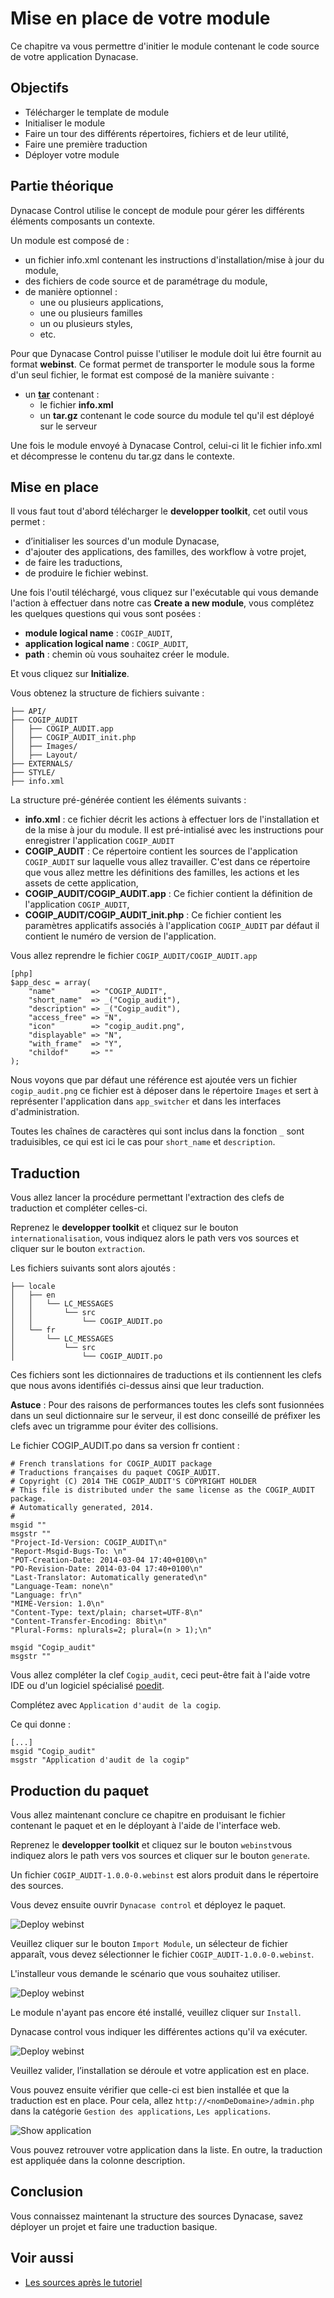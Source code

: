 # Mise en place de votre module

Ce chapitre va vous permettre d'initier le module contenant le code source de 
votre application Dynacase.

## Objectifs

* Télécharger le template de module
* Initialiser le module
* Faire un tour des différents répertoires, fichiers et de leur utilité,
* Faire une première traduction
* Déployer votre module

## Partie théorique

Dynacase Control utilise le concept de module pour gérer les différents 
éléments composants un contexte.

Un module est composé de :

* un fichier info.xml contenant les instructions d'installation/mise à jour du module,
* des fichiers de code source et de paramétrage du module,
* de manière optionnel :
    * une ou plusieurs applications,
    * une ou plusieurs familles
    * un ou plusieurs styles,
    * etc.

Pour que Dynacase Control puisse l'utiliser le module doit lui être fournit au format **webinst**. Ce format permet de transporter le module sous la forme 
d'un seul fichier, le format est composé de la manière suivante :

* un [**tar**][tar] contenant :
    * le fichier **info.xml**
    * un **tar.gz** contenant le code source du module tel qu'il est déployé sur le serveur

Une fois le module envoyé à Dynacase Control, celui-ci lit le fichier info.xml et décompresse le contenu du tar.gz dans le contexte.

## Mise en place

Il vous faut tout d'abord télécharger le **developper toolkit**, cet outil vous permet :

* d’initialiser les sources d'un module Dynacase,
* d'ajouter des applications, des familles, des workflow à votre projet,
* de faire les traductions,
* de produire le fichier webinst.

Une fois l'outil téléchargé, vous cliquez sur l'exécutable qui vous demande l'action à effectuer dans notre cas **Create a new module**, vous complétez les quelques questions qui vous sont posées :

* **module logical name** : `COGIP_AUDIT`,
* **application logical name** : `COGIP_AUDIT`,
* **path** : chemin où vous souhaitez créer le module.

Et vous cliquez sur **Initialize**.

Vous obtenez la structure de fichiers suivante :

    ├── API/
    ├── COGIP_AUDIT
    │   ├── COGIP_AUDIT.app
    │   ├── COGIP_AUDIT_init.php
    │   ├── Images/
    │   ├── Layout/
    ├── EXTERNALS/
    ├── STYLE/
    ├── info.xml

La structure pré-générée contient les éléments suivants :

* **info.xml** : ce fichier décrit les actions à effectuer lors de
l'installation et de la mise à jour du module. Il est pré-intialisé avec les instructions pour enregistrer l'application `COGIP_AUDIT`
* **COGIP_AUDIT** : Ce répertoire contient les sources de l'application `COGIP_AUDIT` sur laquelle vous allez travailler. C'est dans ce répertoire que vous allez mettre les définitions des familles, les actions et les assets de 
cette application,
* **COGIP_AUDIT/COGIP_AUDIT.app** : Ce fichier contient la définition de 
l'application `COGIP_AUDIT`,
* **COGIP_AUDIT/COGIP_AUDIT_init.php** : Ce fichier contient les paramètres 
applicatifs associés à l'application `COGIP_AUDIT` par défaut il contient le 
numéro de version de l'application.

Vous allez reprendre le fichier `COGIP_AUDIT/COGIP_AUDIT.app`

    [php]
    $app_desc = array(
        "name"        => "COGIP_AUDIT",
        "short_name"  => _("Cogip_audit"),
        "description" => _("Cogip_audit"),
        "access_free" => "N",
        "icon"        => "cogip_audit.png",
        "displayable" => "N",
        "with_frame"  => "Y",
        "childof"     => ""
    );

Nous voyons que par défaut une référence est ajoutée vers un fichier `cogip_audit.png` ce fichier est à déposer dans le répertoire `Images` et sert à représenter l'application dans `app_switcher` et dans les interfaces d'administration.

Toutes les chaînes de caractères qui sont inclus dans la fonction `_` sont traduisibles, ce qui est ici le cas pour `short_name` et `description`.

## Traduction

Vous allez lancer la procédure permettant l'extraction des clefs de traduction et compléter celles-ci.

Reprenez le **developper toolkit** et cliquez sur le bouton `internationalisation`, vous indiquez alors le path vers vos sources et cliquer sur le bouton `extraction`.

Les fichiers suivants sont alors ajoutés :

    ├── locale
    │   ├── en
    │   │   └── LC_MESSAGES
    │   │       └── src
    │   │           └── COGIP_AUDIT.po
    │   └── fr
    │       └── LC_MESSAGES
    │           └── src
    │               └── COGIP_AUDIT.po

Ces fichiers sont les dictionnaires de traductions et ils contiennent les clefs que nous avons identifiés ci-dessus ainsi que leur traduction.

**Astuce** : Pour des raisons de performances toutes les clefs sont fusionnées dans un seul dictionnaire sur le serveur, il est donc conseillé de préfixer les clefs avec un trigramme pour éviter des collisions.

Le fichier COGIP_AUDIT.po dans sa version fr contient :

    # French translations for COGIP_AUDIT package
    # Traductions françaises du paquet COGIP_AUDIT.
    # Copyright (C) 2014 THE COGIP_AUDIT'S COPYRIGHT HOLDER
    # This file is distributed under the same license as the COGIP_AUDIT package.
    # Automatically generated, 2014.
    #
    msgid ""
    msgstr ""
    "Project-Id-Version: COGIP_AUDIT\n"
    "Report-Msgid-Bugs-To: \n"
    "POT-Creation-Date: 2014-03-04 17:40+0100\n"
    "PO-Revision-Date: 2014-03-04 17:40+0100\n"
    "Last-Translator: Automatically generated\n"
    "Language-Team: none\n"
    "Language: fr\n"
    "MIME-Version: 1.0\n"
    "Content-Type: text/plain; charset=UTF-8\n"
    "Content-Transfer-Encoding: 8bit\n"
    "Plural-Forms: nplurals=2; plural=(n > 1);\n"
    
    msgid "Cogip_audit"
    msgstr ""

Vous allez compléter la clef `Cogip_audit`, ceci peut-être fait à l'aide votre IDE ou d'un logiciel spécialisé [poedit][wpoedit].

Complétez avec `Application d'audit de la cogip`.

Ce qui donne :

    [...]
    msgid "Cogip_audit"
    msgstr "Application d'audit de la cogip"

## Production du paquet

Vous allez maintenant conclure ce chapitre en produisant le fichier contenant le paquet et en le déployant à l'aide de l'interface web.

Reprenez le **developper toolkit** et cliquez sur le bouton `webinst`vous indiquez alors le path vers vos sources et cliquer sur le bouton `generate`.

Un fichier `COGIP_AUDIT-1.0.0-0.webinst` est alors produit dans le répertoire des sources.

Vous devez ensuite ouvrir `Dynacase control` et déployez le paquet.

![ Deploy webinst ](01-02-module.png "Deploy webinst")

Veuillez cliquer sur le bouton `Import Module`, un sélecteur de fichier apparaît, vous devez sélectionner le fichier `COGIP_AUDIT-1.0.0-0.webinst`.

L'installeur vous demande le scénario que vous souhaitez utiliser.

![ Deploy webinst ](01-02-module2.png "Deploy webinst")

Le module n'ayant pas encore été installé, veuillez cliquer sur `Install`.

Dynacase control vous indiquer les différentes actions qu'il va exécuter.

![ Deploy webinst ](01-02-module3.png "Deploy webinst")

Veuillez valider, l’installation se déroule et votre application est en place.

Vous pouvez ensuite vérifier que celle-ci est bien installée et que la traduction est en place. Pour cela, allez `http://<nomDeDomaine>/admin.php` dans la catégorie `Gestion des applications`, `Les applications`.

![ Show application ](01-02-module_verify.png "Show application")

Vous pouvez retrouver votre application dans la liste. En outre, la traduction est appliquée dans la colonne description.

## Conclusion

Vous connaissez maintenant la structure des sources Dynacase, savez déployer un projet et faire une traduction basique.

## Voir aussi

* [Les sources après le tutoriel][githubSource]

[githubSource]: https://github.com/Anakeen/dynacase-quick-start/archive/after_10_30.zip "Github : source après le tutoriel"
[tar]: https://fr.wikipedia.org/wiki/Tar_(informatique) "Définition du TAR : Wikipedia"
[wpoedit]: https://en.wikipedia.org/wiki/Poedit "Description de Poedit : Wikipedia"